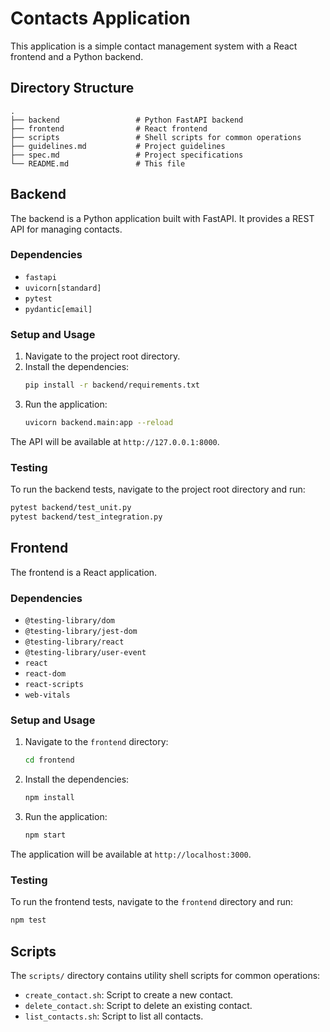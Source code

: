 # Contacts Application

This application is a simple contact management system with a React frontend and a Python backend.

## Directory Structure

```
.
├── backend                 # Python FastAPI backend
├── frontend                # React frontend
├── scripts                 # Shell scripts for common operations
├── guidelines.md           # Project guidelines
├── spec.md                 # Project specifications
└── README.md               # This file
```

## Backend

The backend is a Python application built with FastAPI. It provides a REST API for managing contacts.

### Dependencies

*   `fastapi`
*   `uvicorn[standard]`
*   `pytest`
*   `pydantic[email]`

### Setup and Usage

1.  Navigate to the project root directory.
2.  Install the dependencies:
    ```bash
    pip install -r backend/requirements.txt
    ```
3.  Run the application:
    ```bash
    uvicorn backend.main:app --reload
    ```

The API will be available at `http://127.0.0.1:8000`.

### Testing

To run the backend tests, navigate to the project root directory and run:

```bash
pytest backend/test_unit.py
pytest backend/test_integration.py
```

## Frontend

The frontend is a React application.

### Dependencies

*   `@testing-library/dom`
*   `@testing-library/jest-dom`
*   `@testing-library/react`
*   `@testing-library/user-event`
*   `react`
*   `react-dom`
*   `react-scripts`
*   `web-vitals`

### Setup and Usage

1.  Navigate to the `frontend` directory:
    ```bash
    cd frontend
    ```
2.  Install the dependencies:
    ```bash
    npm install
    ```
3.  Run the application:
    ```bash
    npm start
    ```

The application will be available at `http://localhost:3000`.

### Testing

To run the frontend tests, navigate to the `frontend` directory and run:

```bash
npm test
```

## Scripts

The `scripts/` directory contains utility shell scripts for common operations:

*   `create_contact.sh`: Script to create a new contact.
*   `delete_contact.sh`: Script to delete an existing contact.
*   `list_contacts.sh`: Script to list all contacts.